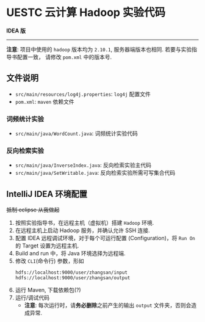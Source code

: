 # UESTC 云计算 Hadoop 实验代码

**IDEA 版**

---

**注意**: 项目中使用的 `hadoop` 版本均为 `2.10.1`, 服务器端版本也相同. 若要与实验指导书配置一致， 请修改 `pom.xml` 中的版本号.

## 文件说明

- `src/main/resources/log4j.properties`: `log4j` 配置文件
- `pom.xml`: `maven` 依赖文件

### 词频统计实验
- `src/main/java/WordCount.java`: 词频统计实验代码

### 反向检索实验
- `src/main/java/InverseIndex.java`: 反向检索实验主代码
- `src/main/java/SetWritable.java`: 反向检索实验所需可写集合代码

## IntelliJ IDEA 环境配置

~~抵制 eclipse 从我做起~~

1. 按照实验指导书，在远程主机（虚拟机）搭建 `Hadoop` 环境. 
2. 在远程主机上启动 Hadoop 服务，并确认允许 SSH 连接.
3. 配置 IDEA 远程调试环境，对于每个可运行配置 (Configuration)，将 `Run On` 的 Target 设置为远程主机.
4. Build and run 中，将 Java 环境选择为远程端.
5. 修改 `CLI`(命令行) 参数，形如
    ```
    hdfs://localhost:9000/user/zhangsan/input hdfs://localhost:9000/user/zhangsan/output
    ```
6. 运行 Maven, 下载依赖包(?)
7. 运行/调试代码
   - **注意**: 每次运行时，请**务必删除**之前产生的输出 `output` 文件夹，否则会造成异常.
